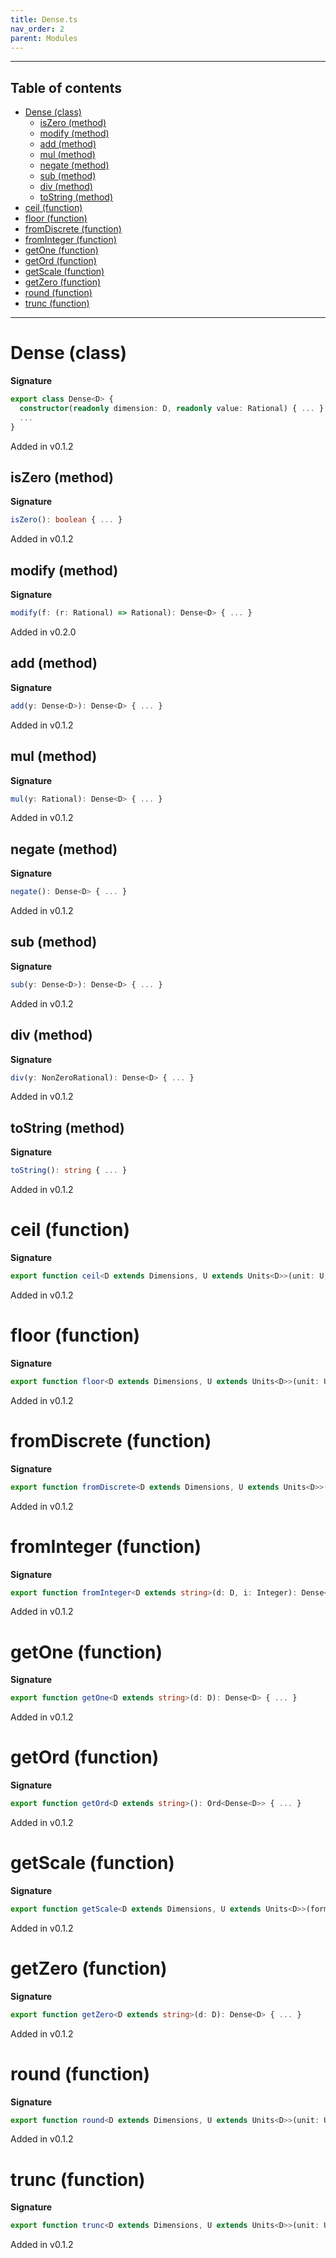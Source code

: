 ```yaml
---
title: Dense.ts
nav_order: 2
parent: Modules
---
```


---

<h2 class="text-delta">Table of contents</h2>

- [Dense (class)](#dense-class)
  - [isZero (method)](#iszero-method)
  - [modify (method)](#modify-method)
  - [add (method)](#add-method)
  - [mul (method)](#mul-method)
  - [negate (method)](#negate-method)
  - [sub (method)](#sub-method)
  - [div (method)](#div-method)
  - [toString (method)](#tostring-method)
- [ceil (function)](#ceil-function)
- [floor (function)](#floor-function)
- [fromDiscrete (function)](#fromdiscrete-function)
- [fromInteger (function)](#frominteger-function)
- [getOne (function)](#getone-function)
- [getOrd (function)](#getord-function)
- [getScale (function)](#getscale-function)
- [getZero (function)](#getzero-function)
- [round (function)](#round-function)
- [trunc (function)](#trunc-function)

---

# Dense (class)

**Signature**

```ts
export class Dense<D> {
  constructor(readonly dimension: D, readonly value: Rational) { ... }
  ...
}
```

Added in v0.1.2

## isZero (method)

**Signature**

```ts
isZero(): boolean { ... }
```

Added in v0.1.2

## modify (method)

**Signature**

```ts
modify(f: (r: Rational) => Rational): Dense<D> { ... }
```

Added in v0.2.0

## add (method)

**Signature**

```ts
add(y: Dense<D>): Dense<D> { ... }
```

Added in v0.1.2

## mul (method)

**Signature**

```ts
mul(y: Rational): Dense<D> { ... }
```

Added in v0.1.2

## negate (method)

**Signature**

```ts
negate(): Dense<D> { ... }
```

Added in v0.1.2

## sub (method)

**Signature**

```ts
sub(y: Dense<D>): Dense<D> { ... }
```

Added in v0.1.2

## div (method)

**Signature**

```ts
div(y: NonZeroRational): Dense<D> { ... }
```

Added in v0.1.2

## toString (method)

**Signature**

```ts
toString(): string { ... }
```

Added in v0.1.2

# ceil (function)

**Signature**

```ts
export function ceil<D extends Dimensions, U extends Units<D>>(unit: U, d: Dense<D>): [Discrete<D, U>, Dense<D>] { ... }
```

Added in v0.1.2

# floor (function)

**Signature**

```ts
export function floor<D extends Dimensions, U extends Units<D>>(unit: U, d: Dense<D>): [Discrete<D, U>, Dense<D>] { ... }
```

Added in v0.1.2

# fromDiscrete (function)

**Signature**

```ts
export function fromDiscrete<D extends Dimensions, U extends Units<D>>(d: Discrete<D, U>): Dense<D> { ... }
```

Added in v0.1.2

# fromInteger (function)

**Signature**

```ts
export function fromInteger<D extends string>(d: D, i: Integer): Dense<D> { ... }
```

Added in v0.1.2

# getOne (function)

**Signature**

```ts
export function getOne<D extends string>(d: D): Dense<D> { ... }
```

Added in v0.1.2

# getOrd (function)

**Signature**

```ts
export function getOrd<D extends string>(): Ord<Dense<D>> { ... }
```

Added in v0.1.2

# getScale (function)

**Signature**

```ts
export function getScale<D extends Dimensions, U extends Units<D>>(format: Format<D, U>): PositiveRational { ... }
```

Added in v0.1.2

# getZero (function)

**Signature**

```ts
export function getZero<D extends string>(d: D): Dense<D> { ... }
```

Added in v0.1.2

# round (function)

**Signature**

```ts
export function round<D extends Dimensions, U extends Units<D>>(unit: U, d: Dense<D>): [Discrete<D, U>, Dense<D>] { ... }
```

Added in v0.1.2

# trunc (function)

**Signature**

```ts
export function trunc<D extends Dimensions, U extends Units<D>>(unit: U, d: Dense<D>): [Discrete<D, U>, Dense<D>] { ... }
```

Added in v0.1.2
